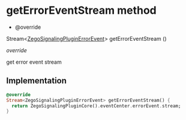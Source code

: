 


# getErrorEventStream method







- @override

Stream&lt;[ZegoSignalingPluginErrorEvent](../../zego_uikit_prebuilt_live_audio_room/ZegoSignalingPluginErrorEvent-class.md)> getErrorEventStream
()

_<span class="feature">override</span>_



<p>get error event stream</p>



## Implementation

```dart
@override
Stream<ZegoSignalingPluginErrorEvent> getErrorEventStream() {
  return ZegoSignalingPluginCore().eventCenter.errorEvent.stream;
}
```







